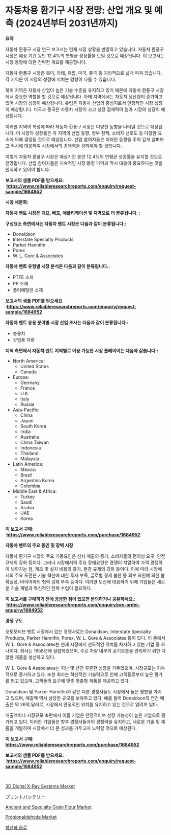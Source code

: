 <p><h1>자동차용 환기구 시장 전망: 산업 개요 및 예측 (2024년부터 2031년까지)</h1></p><p><strong>요약</strong></p>
<p><p>자동차 환풍구 시장 연구 보고서는 현재 시장 상황을 반영하고 있습니다. 자동차 환풍구 시장은 예상 기간 동안 12.4%의 연평균 성장률을 보일 것으로 예상됩니다. 이 보고서는 시장 동향에 대한 간략한 개요를 제공합니다.</p><p>자동차 환풍구 시장은 북미, 아태, 유럽, 미국, 중국 등 지리적으로 넓게 퍼져 있습니다. 각 지역은 이 시장의 성장에 미치는 영향이 다를 수 있습니다.</p><p>북미 지역은 자동차 산업이 높은 기술 수준을 유지하고 있기 때문에 자동차 환풍구 시장에서 중요한 역할을 할 것으로 예상됩니다. 아태 지역에서는 자동차 생산량이 증가하고 있어 시장의 성장이 예상됩니다. 유럽은 자동차 산업의 중심지로서 안정적인 시장 성장이 예상됩니다. 미국과 중국은 자동차 시장이 크고 성장 잠재력이 높아 시장의 성장이 예상됩니다.</p><p>이러한 지역의 특성에 따라 자동차 환풍구 시장은 다양한 동향을 나타낼 것으로 예상됩니다. 이 시장의 성장률은 각 지역의 산업 동향, 정부 정책, 소비자 선호도 등 다양한 요소에 의해 결정될 것으로 예상됩니다. 산업 참여자들은 이러한 동향을 주의 깊게 살펴보고 적시에 대응하여 시장에서의 경쟁력을 강화해야 할 것입니다.</p><p>이렇게 자동차 환풍구 시장은 예상기간 동안 12.4%의 연평균 성장률을 유지할 것으로 전망됩니다. 산업 참여자들은 지속적인 시장 동향 파악과 적시 대응이 중요하다는 것을 인식하고 있어야 합니다.</p></p>
<p><strong>보고서의 샘플 PDF를 받으세요: &nbsp;<a href="https://www.reliableresearchreports.com/enquiry/request-sample/1684952">https://www.reliableresearchreports.com/enquiry/request-sample/1684952</a></strong></p>
<p><strong>시장 세분화:</strong></p>
<p><strong> 자동차 벤트 시장은 개요, 배포, 애플리케이션 및 지역으로 더 분류됩니다. :</strong></p>
<p><strong>구성요소 측면에서는 자동차 벤트 시장은 다음과 같이 분류됩니다.:</strong></p>
<p><ul><li>Donaldson</li><li>Interstate Specialty Products</li><li>Parker Hannifin</li><li>Porex</li><li>W. L. Gore & Associates</li></ul></p>
<p><strong> 자동차 벤트 유형별 시장 분석은 다음과 같이 분류됩니다.:</strong></p>
<p><ul><li>PTFE 소재</li><li>PP 소재</li><li>폴리에틸렌 소재</li></ul></p>
<p><strong>보고서의 샘플 PDF를 받으세요 :<a href="https://www.reliableresearchreports.com/enquiry/request-sample/1684952">https://www.reliableresearchreports.com/enquiry/request-sample/1684952</a></strong></p>
<p><strong> 자동차 벤트 응용 분야별 시장 산업 조사는 다음과 같이 분류됩니다.:</strong></p>
<p><ul><li>승용차</li><li>상업용 차량</li></ul></p>
<p><strong>지역 측면에서 자동차 벤트 지역별로 이용 가능한 시장 플레이어는 다음과 같습니다.:</strong></p>
<p><ul>
    <li>
        North America:
        <ul>
            <li>United States</li>
            <li>Canada</li>
        </ul>
    </li>
    <li>
        Europe:
        <ul>
            <li>Germany</li>
            <li>France</li>
            <li>U.K.</li>
            <li>Italy</li>
            <li>Russia</li>
        </ul>
    </li>
    <li>
        Asia-Pacific:
        <ul>
            <li>China</li>
            <li>Japan</li>
            <li>South Korea</li>
            <li>India</li>
            <li>Australia</li>
            <li>China Taiwan</li>
            <li>Indonesia</li>
            <li>Thailand</li>
            <li>Malaysia</li>
        </ul>
    </li>
    <li>
        Latin America:
        <ul>
            <li>Mexico</li>
            <li>Brazil</li>
            <li>Argentina Korea</li>
            <li>Colombia</li>
        </ul>
    </li>
    <li>
        Middle East & Africa:
        <ul>
            <li>Turkey</li>
            <li>Saudi</li>
            <li>Arabia</li>
            <li>UAE</li>
            <li>Korea</li>
        </ul>
    </li>
    </ul></p>
<p><strong>이 보고서 구매: &nbsp;<a href="https://www.reliableresearchreports.com/purchase/1684952">https://www.reliableresearchreports.com/purchase/1684952</a></strong></p>
<p><strong>자동차 벤트의 주요 동인 및 장벽 시장</strong></p>
<p><p>자동차 환기구 시장의 주요 기동요인은 신차 매출의 증가, 소비자들의 편의성 요구, 안전 규제의 강화 등이다. 그러나 시장에서의 주요 장애요인은 경쟁이 치열하여 가격 경쟁력이 낮아지는 점, 제조 및 설치 비용의 증가, 환경 규제의 강화 등이다. 이에 따라 시장에서의 주요 도전은 기술 혁신에 대한 투자 부족, 글로벌 경제 불안 등 외부 요인에 의한 불확실성, 바이어와의 협력 강화 부족 등이다. 이러한 도전에 대응하기 위해 기업들은 새로운 기술 개발과 혁신적인 전략 수립이 필요하다.</p></p>
<p><strong>이 보고서를 구매하기 전에 궁금한 점이 있으면 문의하거나 공유하세요.: &nbsp;<a href="https://www.reliableresearchreports.com/enquiry/pre-order-enquiry/1684952">https://www.reliableresearchreports.com/enquiry/pre-order-enquiry/1684952</a></strong></p>
<p><strong>경쟁 구도</strong></p>
<p><p>오토모티브 벤트 시장에서 있는 경쟁사로는 Donaldson, Interstate Specialty Products, Parker Hannifin, Porex, W. L. Gore & Associates 등이 있다. 이 중에서 W. L. Gore & Associates는 현재 시장에서 선도적인 위치를 차지하고 있는 기업 중 하나이다. 회사는 1958년에 설립되었으며, 주로 차량 내부의 공기흐름을 관리하기 위한 다양한 제품을 생산하고 있다.</p><p>W. L. Gore & Associates는 지난 몇 년간 꾸준한 성장을 거두었으며, 시장규모는 지속적으로 증가하고 있다. 또한 회사는 혁신적인 기술력으로 인해 고객들로부터 높은 평가를 받고 있으며, 고객들의 요구에 맞춘 맞춤형 제품을 제공하고 있다.</p><p>Donaldson 및 Parker Hannifin과 같은 다른 경쟁사들도 시장에서 높은 평판을 가지고 있으며, 매출액 역시 상당한 규모를 보유하고 있다. 예를 들어 Donaldson의 연간 매출은 약 26억 달러로, 시장에서 안정적인 위치를 유지하고 있는 것으로 알려져 있다.</p><p>매출액이나 시장규모 측면에서 이들 기업은 안정적이며 성장 가능성이 높은 기업으로 평가되고 있다. 이러한 기업들은 향후 경쟁사들과의 경쟁력을 유지하고, 새로운 기술 및 제품을 개발하여 시장에서 더 큰 성과를 거두고자 노력할 것으로 예상된다.</p></p>
<p><strong>이 보고서 구매: &nbsp; <a href="https://www.reliableresearchreports.com/purchase/1684952">https://www.reliableresearchreports.com/purchase/1684952</a></strong></p>
<p><strong>보고서의 샘플 PDF를 받으세요: &nbsp;<a href="https://www.reliableresearchreports.com/enquiry/request-sample/1684952">https://www.reliableresearchreports.com/enquiry/request-sample/1684952</a></strong><strong></strong></p>
<p>&nbsp;</p>
<p><p><a href="https://sulfuric-clavicle-d39.notion.site/3D-Digital-X-Ray-Systems-Market-Dynamics-2024-2031-Also-about-Its-Market-Trends-Projections-and-O-7f8ae6e3da294762a99bea85f56b3988">3D Digital X-Ray Systems Market</a></p><p><a href="https://github.com/jkjreqjscoxx7/Market-Research-Report-List-1/blob/main/3429183192840.md">プリントバッテリー</a></p><p><a href="https://issuu.com/reportprime-2/docs/ancient-and-specialty-grain-flour-market-size-2030">Ancient and Specialty Grain Flour Market</a></p><p><a href="https://github.com/yoshih12/Market-Research-Report-List-2/blob/main/propionaldehyde-market.md">Propionaldehyde Market</a></p><p><a href="https://github.com/nuekbpymrrz5/Market-Research-Report-List-1/blob/main/5758930192565.md">항산화 음료</a></p></p>